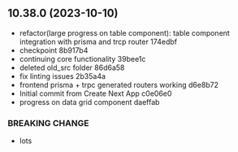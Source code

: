 ## 10.38.0 (2023-10-10)

* refactor(large progress on table component): table component integration with prisma and trcp router 174edbf
* checkpoint 8b917b4
* continuing core functionality 39bee1c
* deleted old_src folder 86d6a58
* fix linting issues 2b35a4a
* frontend prisma + trpc generated routers working d6e8b72
* Initial commit from Create Next App c0e06e0
* progress on data grid component daeffab


### BREAKING CHANGE

* lots


